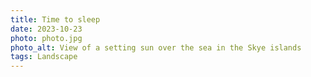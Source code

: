 ```yaml
---
title: Time to sleep
date: 2023-10-23
photo: photo.jpg
photo_alt: View of a setting sun over the sea in the Skye islands
tags: Landscape
---
```


